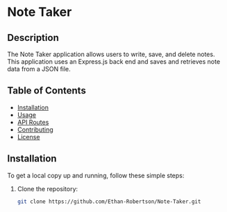 # Note Taker

## Description

The Note Taker application allows users to write, save, and delete notes. This application uses an Express.js back end and saves and retrieves note data from a JSON file.

## Table of Contents

- [Installation](#installation)
- [Usage](#usage)
- [API Routes](#api-routes)
- [Contributing](#contributing)
- [License](#license)

## Installation

To get a local copy up and running, follow these simple steps:

1. Clone the repository:
   ```bash
   git clone https://github.com/Ethan-Robertson/Note-Taker.git
